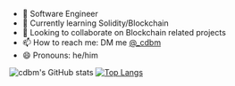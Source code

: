 <!--
**cdbm/cdbm** is a ✨ _special_ ✨ repository because its `README.md` (this file) appears on your GitHub profile.

Here are some ideas to get you started:
-->

- 🔭 Software Engineer
- 🌱 Currently learning Solidity/Blockchain
- 👯 Looking to collaborate on Blockchain related projects
- 📫 How to reach me: DM me [@_cdbm](https://twitter.com/_cdbm)
- 😄 Pronouns: he/him


![cdbm's GitHub stats](https://github-readme-stats.vercel.app/api?username=cdbm&count_private=true&show_icons=true&theme=dark)
[![Top Langs](https://github-readme-stats.vercel.app/api/top-langs/?username=anuraghazra&layout=compact&theme=dark)](https://github.com/anuraghazra/github-readme-stats)
